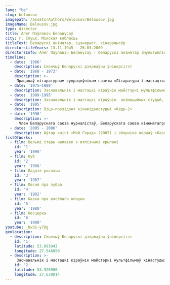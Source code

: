 ```yaml
---
lang: "be"
slug: belousov
imagepath: /assets/Authors/Belousov/Belousov.jpg
imageName: Belousov.jpg
type: director
title: Алег Паўлавіч Белавусаў
city: г. Слуцк, Мінская вобласць
titleText: Беларускі аніматар, сцэнарыст, кінарэжысёр
directorsLifeYears: 13.11.1945 - 26.03.2009
directorsInfo: Алег Паўлавіч Белавусаў - беларускі аніматар (мультыплікатар), сцэнарыст, рэжысёр. Нарадзіўся 16 лістапада 1945 г. у горадзе Слуцку, Мінскай вобласці. Скончыў Беларускі дзяржаўны універсітэт (1996 г.),. Працаваў літаратурным супрацоўнікам газеты «Літаратура і мастацтва» (1968-1973 гг.). Заснавальнік і мастацкі кіраўнік майстэрні мультфільмаў кінастудыі "Беларусьфільм" (1975-1989 гг.), Анімацыйных студый, у тым ліку студыі "АВС" (1989-1995 гг.), Віцэ-прэзідэнт киновидеостудии «Кадр-2» (з 1995 г. ). Член Беларускага саюза журналістаў, Беларускага саюза кінематаграфістаў і Беларускага саюза мастакоў. «Жыццё было стракатае, - пісаў пра сябе Алег Белавусаў. - Даводзілася мне ў жыцці і лавіць рыбу ў паўночных морах, і валіць лес у Сібіры, служыць у рэдакцыях газет, і займацца мастацкай крытыкай у тоўстых часопісах, весці аўтарскія перадачы на ​​тэлебачанні і пісаць кнігі ».
timeline:
  - date: '1966'
    description: Скончыў Беларускі дзяржаўны ўніверсітэт
  - date: '1968 - 1973'
    description: >-
     Працаваў літаратурным супрацоўнікам газеты «Літаратура і мастацтва».
  - date: '1975—1989'
    description: Заснавальнік і мастацкі кіраўнік майстэрні мультфільмаў кінастудыі «Беларусьфільм»
  - date: '1989-1995'
    description: Заснавальнік і мастацкі кіраўнік  анімацыйных студый, у тым ліку студыі «АВС»
  - date: '1995'
    description: Віцэ-прэзідэнт кінавідэастудыі «Кадр-2»
  - date: '1996'
    description: >-
      Член Беларускага саюза журналістаў, Беларускага саюза кінематаграфістаў і Беларускага саюза мастакоў.
  - date: '2005 - 2006'
    description: Аўтар кнігі «Мой Горад» (2005) і зборніка вершаў «Казантыпскі сшытак» (2006).
listOfWorks:
  - film: Вельмі стары чалавек з вялізнымі крыламі
    id: '1'
    year: '1990'
  - film: Куб
    id: '2'
    year: '1988'
  - film: Ладдзя роспачы
    id: '3'
    year: '1987'
  - film: Песня пра зубра
    id: '4'
    year: '1982'
  - film: Казка пра вясёлага клоуна
    id: '5'
    year: '1980'
  - film: Несцерка
    id: '6'
    year: '1980'
youtube: _bw31-y7Dg
geolocation:
  - description: Скончыў Беларускі дзяржаўны ўніверсітэт
    id: '1'
    latitude: 53.893943
    longitude: 27.546050
  - description: >-
     Заснавальнік і мастацкі кіраўнік майстэрні мультфільмаў кінастудыі «Беларусьфільм»
    id: '2'
    latitude: 53.926980
    longitude: 27.630014
---
```

